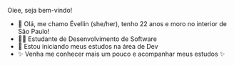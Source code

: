 Oiee, seja bem-vindo!

- 👋 Olá, me chamo Évellin (she/her), tenho 22 anos e moro no interior de São Paulo!
- 👩‍💻 Estudante de Desenvolvimento de Software
- 🌱 Estou iniciando meus estudos na área de Dev
- ✨ Venha me conhecer mais um pouco e acompanhar meus estudos ✨

